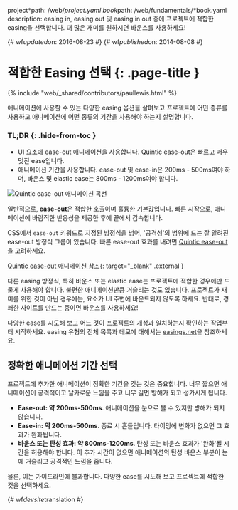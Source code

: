 project*path: /web/*project.yaml
book*path: /web/fundamentals/*book.yaml
description: easing in, easing out 및 easing in out 중에 프로젝트에 적합한 easing을 선택합니다. 더
많은 재미를 원하시면 바운스를 사용하세요!

{# wf*updated*on: 2016-08-23 #}
{# wf*published*on: 2014-08-08 #}

# 적합한 Easing 선택 {: .page-title }

{% include "web/_shared/contributors/paullewis.html" %}

애니메이션에 사용할 수 있는 다양한 easing 옵션을 살펴보고 프로젝트에 어떤 종류를 사용하고 애니메이션에 어떤 종류의 기간을 사용해야 하는지
설명합니다.

### TL;DR {: .hide-from-toc }

- UI 요소에 ease-out 애니메이션을 사용합니다. Quintic ease-out은 빠르고 매우 멋진 ease입니다.
- 애니메이션 기간을 사용합니다. ease-out 및 ease-in은 200ms - 500ms여야 하며, 바운스 및 elastic ease는
800ms - 1200ms여야 합니다.

<img src="images/quintic-ease-out-markers.png" alt="Quintic ease-out 애니메이션 곡선"
style="max-width: 300px" class="attempt-right">

일반적으로, **ease-out**은 적합한 호출이며 훌륭한 기본값입니다. 빠른 시작으로, 애니메이션에 바람직한 반응성을 제공한 후에 끝에서
감속합니다.

CSS에서 `ease-out` 키워드로 지정된 방정식을 넘어, '공격성'의 범위에 드는 잘 알려진 ease-out 방정식 그룹이 있습니다. 빠른
ease-out 효과를 내려면 [Quintic ease-out](http://easings.net/#easeOutQuint)을 고려하세요.

[Quintic ease-out 애니메이션
참조](https://googlesamples.github.io/web-fundamentals/fundamentals/design-and-ui/animations/box-move-quintic-ease-out.html){:
target="_blank" .external }

다른 easing 방정식, 특히 바운스 또는 elastic ease는 프로젝트에 적합한 경우에만 드물게 사용해야 합니다. 불편한 애니메이션만큼
거슬리는 것도 없습니다. 프로젝트가 재미를 위한 것이 아닌 경우에는, 요소가 UI 주변에 바운드되지 않도록 하세요. 반대로, 경쾌한 사이트를
만드는 중이면 바운스를 사용하세요!

다양한 ease를 시도해 보고 어느 것이 프로젝트의 개성과 일치하는지 확인하는 작업부터 시작하세요. easing 유형의 전체 목록과 데모에
대해서는 [easings.net](http://easings.net)을 참조하세요.

## 정확한 애니메이션 기간 선택

프로젝트에 추가한 애니메이션이 정확한 기간을 갖는 것은 중요합니다. 너무 짧으면 애니메이션이 공격적이고 날카로운 느낌을 주고 너무 길면 방해가
되고 성가시게 됩니다.

- **Ease-out: 약 200ms-500ms**. 애니메이션을 눈으로 볼 수 있지만 방해가 되지 않습니다.
- **Ease-in: 약 200ms-500ms**. 종료 시 흔들립니다. 타이밍에 변화가 없으면 그 효과가 완화됩니다.
- **바운스 또는 탄성 효과: 약 800ms-1200ms**. 탄성 또는 바운스 효과가 '완화'될 시간을 허용해야 합니다. 이 추가 시간이
없으면 애니메이션의 탄성 바운스 부분이 눈에 거슬리고 공격적인 느낌을 줍니다.

물론, 이는 가이드라인에 불과합니다. 다양한 ease를 시도해 보고 프로젝트에 적합한 것을 선택하세요.

{# wf*devsite*translation #}
